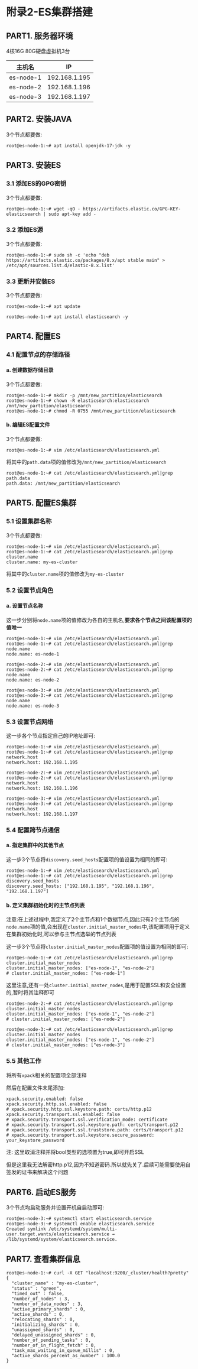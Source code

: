 # 附录2-ES集群搭建

## PART1. 服务器环境

4核16G 80G硬盘虚拟机3台

|主机名|IP|
|:-:|:-:|
|es-node-1|192.168.1.195|
|es-node-2|192.168.1.196|
|es-node-3|192.168.1.197|

## PART2. 安装JAVA

3个节点都要做:

```
root@es-node-1:~# apt install openjdk-17-jdk -y
```

## PART3. 安装ES

### 3.1 添加ES的GPG密钥

3个节点都要做:

```
root@es-node-1:~# wget -qO - https://artifacts.elastic.co/GPG-KEY-elasticsearch | sudo apt-key add -
```

### 3.2 添加ES源

3个节点都要做:

```
root@es-node-1:~# sudo sh -c 'echo "deb https://artifacts.elastic.co/packages/8.x/apt stable main" > /etc/apt/sources.list.d/elastic-8.x.list'
```

### 3.3 更新并安装ES

3个节点都要做:

```
root@es-node-1:~# apt update
```

```
root@es-node-1:~# apt install elasticsearch -y
```

## PART4. 配置ES

### 4.1 配置节点的存储路径

#### a. 创建数据存储目录

3个节点都要做:

```
root@es-node-1:~# mkdir -p /mnt/new_partition/elasticsearch
root@es-node-1:~# chown -R elasticsearch:elasticsearch /mnt/new_partition/elasticsearch
root@es-node-1:~# chmod -R 0755 /mnt/new_partition/elasticsearch
```

#### b. 编辑ES配置文件

3个节点都要做:

```
root@es-node-1:~# vim /etc/elasticsearch/elasticsearch.yml 
```

将其中的`path.data`项的值修改为`/mnt/new_partition/elasticsearch`

```
root@es-node-1:~# cat /etc/elasticsearch/elasticsearch.yml|grep path.data
path.data: /mnt/new_partition/elasticsearch
```

## PART5. 配置ES集群

### 5.1 设置集群名称

3个节点都要做:

```
root@es-node-1:~# vim /etc/elasticsearch/elasticsearch.yml 
root@es-node-1:~# cat /etc/elasticsearch/elasticsearch.yml|grep cluster.name
cluster.name: my-es-cluster
```

将其中的`cluster.name`项的值修改为`my-es-cluster`

### 5.2 设置节点角色

#### a. 设置节点名称

这一步分别将`node.name`项的值修改为各自的主机名,**要求各个节点之间该配置项的值唯一**

```
root@es-node-1:~# vim /etc/elasticsearch/elasticsearch.yml 
root@es-node-1:~# cat /etc/elasticsearch/elasticsearch.yml|grep node.name
node.name: es-node-1
```

```
root@es-node-2:~# vim /etc/elasticsearch/elasticsearch.yml
root@es-node-2:~# cat /etc/elasticsearch/elasticsearch.yml|grep node.name
node.name: es-node-2
```

```
root@es-node-3:~# vim /etc/elasticsearch/elasticsearch.yml 
root@es-node-3:~# cat /etc/elasticsearch/elasticsearch.yml|grep node.name
node.name: es-node-3
```

### 5.3 设置节点网络

这一步各个节点指定自己的IP地址即可:

```
root@es-node-1:~# vim /etc/elasticsearch/elasticsearch.yml 
root@es-node-1:~# cat /etc/elasticsearch/elasticsearch.yml|grep network.host
network.host: 192.168.1.195
```

```
root@es-node-2:~# vim /etc/elasticsearch/elasticsearch.yml
root@es-node-2:~# cat /etc/elasticsearch/elasticsearch.yml|grep network.host
network.host: 192.168.1.196
```

```
root@es-node-3:~# vim /etc/elasticsearch/elasticsearch.yml 
root@es-node-3:~# cat /etc/elasticsearch/elasticsearch.yml|grep network.host
network.host: 192.168.1.197
```

### 5.4 配置跨节点通信

#### a. 指定集群中的其他节点

这一步3个节点将`discovery.seed_hosts`配置项的值设置为相同的即可:

```
root@es-node-1:~# vim /etc/elasticsearch/elasticsearch.yml 
root@es-node-1:~# cat /etc/elasticsearch/elasticsearch.yml|grep discovery.seed_hosts
discovery.seed_hosts: ["192.168.1.195", "192.168.1.196", "192.168.1.197"]
```

#### b. 定义集群初始化时的主节点列表

注意:在上述过程中,我定义了2个主节点和1个数据节点,因此只有2个主节点的`node.name`项的值,会出现在`cluster.initial_master_nodes`中,该配置项用于定义在集群初始化时,可以参与主节点选举的节点列表

这一步3个节点将`cluster.initial_master_nodes`配置项的值设置为相同的即可:

```
root@es-node-1:~# cat /etc/elasticsearch/elasticsearch.yml|grep cluster.initial_master_nodes
cluster.initial_master_nodes: ["es-node-1", "es-node-2"]
# cluster.initial_master_nodes: ["es-node-1"]
```

这里注意,还有一处`cluster.initial_master_nodes`,是用于配置SSL和安全设置的,暂时将其注释即可

```
root@es-node-2:~# cat /etc/elasticsearch/elasticsearch.yml|grep cluster.initial_master_nodes
cluster.initial_master_nodes: ["es-node-1", "es-node-2"]
# cluster.initial_master_nodes: ["es-node-2"]
```

```
root@es-node-3:~# cat /etc/elasticsearch/elasticsearch.yml|grep cluster.initial_master_nodes
cluster.initial_master_nodes: ["es-node-1", "es-node-2"]
# cluster.initial_master_nodes: ["es-node-3"]
```

### 5.5 其他工作

将所有`xpack`相关的配置项全部注释

然后在配置文件末尾添加:

```
xpack.security.enabled: false
xpack.security.http.ssl.enabled: false
# xpack.security.http.ssl.keystore.path: certs/http.p12
xpack.security.transport.ssl.enabled: false
# xpack.security.transport.ssl.verification_mode: certificate
# xpack.security.transport.ssl.keystore.path: certs/transport.p12
# xpack.security.transport.ssl.truststore.path: certs/transport.p12
# xpack.security.transport.ssl.keystore.secure_password: your_keystore_password
```

注: 这里取消注释并将bool类型的选项置为true,即可开启SSL

但是这里我无法解密http.p12,因为不知道密码.所以就先关了.后续可能需要使用自签发的证书来解决这个问题

## PART6. 启动ES服务

3个节点均启动服务并设置开机自启动即可:

```
root@es-node-3:~# systemctl start elasticsearch.service
root@es-node-3:~# systemctl enable elasticsearch.service 
Created symlink /etc/systemd/system/multi-user.target.wants/elasticsearch.service → /lib/systemd/system/elasticsearch.service.
```

## PART7. 查看集群信息

```
root@es-node-1:~# curl -X GET "localhost:9200/_cluster/health?pretty"
{
  "cluster_name" : "my-es-cluster",
  "status" : "green",
  "timed_out" : false,
  "number_of_nodes" : 3,
  "number_of_data_nodes" : 3,
  "active_primary_shards" : 0,
  "active_shards" : 0,
  "relocating_shards" : 0,
  "initializing_shards" : 0,
  "unassigned_shards" : 0,
  "delayed_unassigned_shards" : 0,
  "number_of_pending_tasks" : 0,
  "number_of_in_flight_fetch" : 0,
  "task_max_waiting_in_queue_millis" : 0,
  "active_shards_percent_as_number" : 100.0
}
```